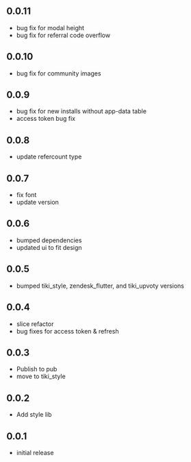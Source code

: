 ## 0.0.11

* bug fix for modal height
* bug fix for referral code overflow

## 0.0.10

* bug fix for community images

## 0.0.9

* bug fix for new installs without app-data table
* access token bug fix

## 0.0.8

* update refercount type

## 0.0.7

* fix font
* update version

## 0.0.6

* bumped dependencies
* updated ui to fit design

## 0.0.5

* bumped tiki_style, zendesk_flutter, and tiki_upvoty versions

## 0.0.4

* slice refactor
* bug fixes for access token & refresh

## 0.0.3

* Publish to pub
* move to tiki_style

## 0.0.2

* Add style lib

## 0.0.1

* initial release
